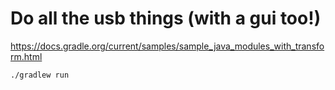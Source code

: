 # Do all the usb things (with a gui too!)

https://docs.gradle.org/current/samples/sample_java_modules_with_transform.html  

`./gradlew run`